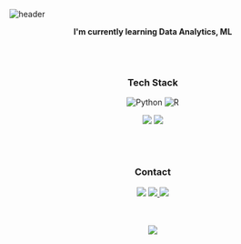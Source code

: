 ![header](https://capsule-render.vercel.app/api?type=waving&color=47C83E&height=180&section=header&text=leedawoon%20&fontSize=70&fontAlign=75&fontAlignY=35)

<div align="center">
  <p style="font-weight:bold">I'm currently learning Data Analytics, ML</p>
</div>

<br>

<br>

<h3 align="center">Tech Stack</h3>
<p align="center">
  <img alt="Python" src="https://img.shields.io/badge/python-%2314354C.svg?style=for-the-badge&logo=python&logoColor=white"/>
  <img alt="R" src="https://img.shields.io/badge/r-%23276DC3.svg?style=for-the-badge&logo=r&logoColor=white"/>
</p>

<p align="center">
  <img src="https://img.shields.io/badge/HTML5-E34F26?&style=flat-square&logo=html5&logoColor=white">
  <img src="https://img.shields.io/badge/CSS3-1572B6?&style=flat-square&logo=css3">
</p>

<br>

<br>

<div align="center">
  <h3>Contact</h3>
  <img src="https://hits.seeyoufarm.com/api/count/incr/badge.svg?url=https%3A%2F%2Fgithub.com%2Fleedawoon"/>
  <a href="https://github.com/leedawoon">
    <img src="http://img.shields.io/badge/-GitHub%20-black?style=flat-square&logo=github&link=https://github.com/leedawoon"/>
  </a>
  <a href="mailto:ekkdns@gmail.com">
    <img src="https://img.shields.io/badge/Gmail-d14836?style=flat-square&logo=Gmail&logoColor=white&link=mailto:ekkdns@gmail.com)"/>
  </a>
</div>

<br>

<br>

  <p align="center">
  <img src="https://github-profile-summary-cards.vercel.app/api/cards/profile-details?username=leedawoon&theme=vue">
</p>

 